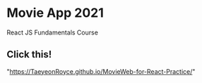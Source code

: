 # Movie App 2021

React JS Fundamentals Course

## Click this!

"https://TaeyeonRoyce.github.io/MovieWeb-for-React-Practice/"
